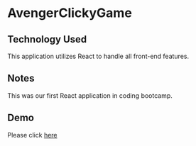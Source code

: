 # AvengerClickyGame

## Technology Used
This application utilizes React to handle all front-end features.

## Notes
This was our first React application in coding bootcamp.

## Demo
Please click [here](https://kupharmd05.github.io/AvengerClickyGame/)
